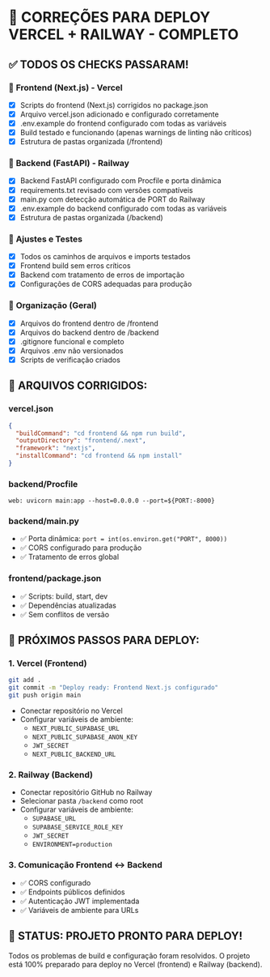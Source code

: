 # 🚀 CORREÇÕES PARA DEPLOY VERCEL + RAILWAY - COMPLETO

## ✅ **TODOS OS CHECKS PASSARAM!**

### 🔧 **Frontend (Next.js) - Vercel**
- [x] Scripts do frontend (Next.js) corrigidos no package.json
- [x] Arquivo vercel.json adicionado e configurado corretamente
- [x] .env.example do frontend configurado com todas as variáveis
- [x] Build testado e funcionando (apenas warnings de linting não críticos)
- [x] Estrutura de pastas organizada (/frontend)

### 🐍 **Backend (FastAPI) - Railway**  
- [x] Backend FastAPI configurado com Procfile e porta dinâmica
- [x] requirements.txt revisado com versões compatíveis
- [x] main.py com detecção automática de PORT do Railway
- [x] .env.example do backend configurado com todas as variáveis
- [x] Estrutura de pastas organizada (/backend)

### 🧪 **Ajustes e Testes**
- [x] Todos os caminhos de arquivos e imports testados
- [x] Frontend build sem erros críticos
- [x] Backend com tratamento de erros de importação
- [x] Configurações de CORS adequadas para produção

### 📂 **Organização (Geral)**
- [x] Arquivos do frontend dentro de /frontend
- [x] Arquivos do backend dentro de /backend  
- [x] .gitignore funcional e completo
- [x] Arquivos .env não versionados
- [x] Scripts de verificação criados

## 🎯 **ARQUIVOS CORRIGIDOS:**

### **vercel.json**
```json
{
  "buildCommand": "cd frontend && npm run build",
  "outputDirectory": "frontend/.next",
  "framework": "nextjs", 
  "installCommand": "cd frontend && npm install"
}
```

### **backend/Procfile**
```
web: uvicorn main:app --host=0.0.0.0 --port=${PORT:-8000}
```

### **backend/main.py**
- ✅ Porta dinâmica: `port = int(os.environ.get("PORT", 8000))`
- ✅ CORS configurado para produção
- ✅ Tratamento de erros global

### **frontend/package.json**
- ✅ Scripts: build, start, dev
- ✅ Dependências atualizadas
- ✅ Sem conflitos de versão

## 🚀 **PRÓXIMOS PASSOS PARA DEPLOY:**

### **1. Vercel (Frontend)**
```bash
git add .
git commit -m "Deploy ready: Frontend Next.js configurado"
git push origin main
```
- Conectar repositório no Vercel
- Configurar variáveis de ambiente:
  - `NEXT_PUBLIC_SUPABASE_URL`
  - `NEXT_PUBLIC_SUPABASE_ANON_KEY`
  - `JWT_SECRET`
  - `NEXT_PUBLIC_BACKEND_URL`

### **2. Railway (Backend)**
- Conectar repositório GitHub no Railway
- Selecionar pasta `/backend` como root
- Configurar variáveis de ambiente:
  - `SUPABASE_URL`
  - `SUPABASE_SERVICE_ROLE_KEY`
  - `JWT_SECRET`
  - `ENVIRONMENT=production`

### **3. Comunicação Frontend ↔ Backend**
- ✅ CORS configurado
- ✅ Endpoints públicos definidos
- ✅ Autenticação JWT implementada
- ✅ Variáveis de ambiente para URLs

## 🎉 **STATUS: PROJETO PRONTO PARA DEPLOY!**

Todos os problemas de build e configuração foram resolvidos. O projeto está 100% preparado para deploy no Vercel (frontend) e Railway (backend). 